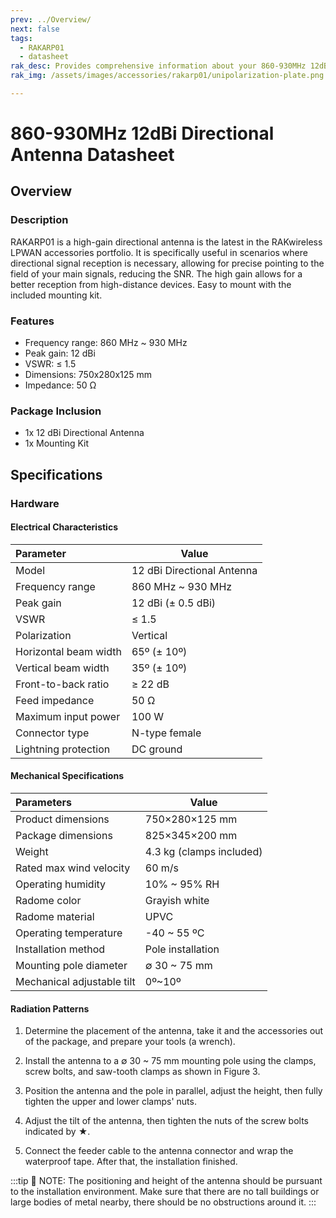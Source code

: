 ```yaml
---
prev: ../Overview/
next: false
tags:
  - RAKARP01
  - datasheet
rak_desc: Provides comprehensive information about your 860-930MHz 12dBi Directional Antenna to help you use it. This information includes technical specifications and characteristics.
rak_img: /assets/images/accessories/rakarp01/unipolarization-plate.png

---
```


# 860-930MHz 12dBi Directional Antenna Datasheet

## Overview

### Description

RAKARP01 is a high-gain directional antenna is the latest in the RAKwireless LPWAN accessories portfolio. It is specifically useful in scenarios where directional signal reception is necessary, allowing for precise pointing to the field of your main signals, reducing the SNR. The high gain allows for a better reception from high-distance devices. Easy to mount with the included mounting kit.


### Features

- Frequency range: 860&nbsp;MHz ~ 930&nbsp;MHz
- Peak gain: 12&nbsp;dBi
- VSWR: ≤ 1.5
- Dimensions: 750x280x125&nbsp;mm
- Impedance: 50&nbsp;Ω

### Package Inclusion

- 1x 12&nbsp;dBi Directional Antenna
- 1x Mounting Kit

## Specifications

### Hardware

#### Electrical Characteristics

| Parameter             | Value                           |
|:----------------------|---------------------------------|
| Model                 | 12&nbsp;dBi Directional Antenna |
| Frequency range       | 860&nbsp;MHz ~ 930&nbsp;MHz     |
| Peak gain             | 12&nbsp;dBi (± 0.5&nbsp;dBi)    |
| VSWR                  | ≤ 1.5                           |
| Polarization          | Vertical                        |
| Horizontal beam width | 65º (± 10º)                     |
| Vertical beam width   | 35º (± 10º)                     |
| Front-to-back ratio   | ≥ 22&nbsp;dB                    |
| Feed impedance        | 50&nbsp;Ω                       |
| Maximum input power   | 100&nbsp;W                      |
| Connector type        | N-type female                   |
| Lightning protection  | DC ground                       |

#### Mechanical Specifications

| Parameters                 | Value                         |
|:---------------------------|-------------------------------|
| Product dimensions         | 750×280×125&nbsp;mm           |
| Package dimensions         | 825×345×200&nbsp;mm           |
| Weight                     | 4.3&nbsp;kg (clamps included) |
| Rated max wind velocity    | 60&nbsp;m/s                   |
| Operating humidity         | 10% ~ 95% RH                  |
| Radome color               | Grayish white                 |
| Radome material            | UPVC                          |
| Operating temperature      | -40 ~ 55&nbsp;ºC              |
| Installation method        | Pole installation             |
| Mounting pole diameter     | ∅ 30 ~ 75&nbsp;mm             |
| Mechanical adjustable tilt | 0º~10º                        |

#### Radiation Patterns

<rk-img
  src="/assets/images/accessories/rakarp01/horizontal-pattern.png"
  width="70%"
  caption="Horizontal Pattern H"
/>

<rk-img
  src="/assets/images/accessories/rakarp01/vertical-pattern.png"
  width="60%"
  caption="Connectors Types"
/>

<rk-img
  src="/assets/images/accessories/rakarp01/mounting.png"
  width="60%"
  caption="Antenna installation diagram"
/>

1. Determine the placement of the antenna, take it and the accessories out of the package, and prepare your tools (a wrench).

2. Install the antenna to a ∅ 30 ~ 75&nbsp;mm mounting pole using the clamps, screw bolts, and saw-tooth clamps as shown in Figure 3.

3. Position the antenna and the pole in parallel, adjust the height, then fully tighten the upper and lower clamps' nuts.

4. Adjust the tilt of the antenna, then tighten the nuts of the screw bolts indicated by ★.

5. Connect the feeder cable to the antenna connector and wrap the waterproof tape. After that, the installation finished.


:::tip 📝 NOTE:
The positioning and height of the antenna should be pursuant to the installation environment. Make sure that there are no tall buildings or large bodies of metal nearby, there should be no obstructions around it.
:::